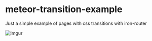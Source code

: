 # meteor-transition-example
Just a simple example of pages with css transitions with iron-router

![Imgur](http://i.imgur.com/a79RGRJ.gifv)
